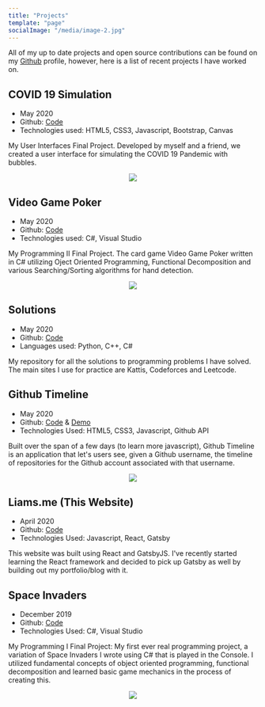 ```yaml
---
title: "Projects"
template: "page"
socialImage: "/media/image-2.jpg"
---
```


All of my up to date projects and open source contributions can be found on my [Github](https://www.github.com/terror) profile, however, here is a list of recent projects I have worked on.

## COVID 19 Simulation
- May 2020
- Github: [Code](https://github.com/terror/COVID-Bubble-Simulation)
- Technologies used: HTML5, CSS3, Javascript, Bootstrap, Canvas

My User Interfaces Final Project. Developed by myself and a friend, we created a user interface for simulating the COVID 19 Pandemic with bubbles.

<div style="text-align:center;">
<img src="/media/covid19-simulation.gif">
</div>

## Video Game Poker
- May 2020
- Github: [Code](https://github.com/terror/Video-Game-Poker)
- Technologies used: C#, Visual Studio

My Programming II Final Project. The card game Video Game Poker written in C# utilizing Oject Oriented Programming, Functional Decomposition and various Searching/Sorting algorithms for hand detection.

<div style="text-align:center;">
<img src="/media/video-game-poker.gif">
</div>

## Solutions
- May 2020
- Github: [Code](https://www.github.com/terror/solutions)
- Languages used: Python, C++, C#

My repository for all the solutions to programming problems I have solved. The main sites I use for practice are Kattis, Codeforces and Leetcode.

## Github Timeline

- May 2020
- Github: [Code](https://www.github.com/terror/github-timeline) & [Demo](https://terror.github.io/github-timeline)
- Technologies Used: HTML5, CSS3, Javascript, Github API

Built over the span of a few days (to learn more javascript), Github Timeline is an application that let's users see, given a Github username, the timeline of repositories for the Github account associated with that username.

<div style="text-align:center;">
<img src="/media/demo.gif">
</div>

## Liams.me (This Website)

- April 2020
- Github: [Code](https://www.github.com/terror/liams.me)
- Technologies Used: Javascript, React, Gatsby

This website was built using React and GatsbyJS. I've recently started learning the React framework and decided to pick up Gatsby as well by building out my portfolio/blog with it.

## Space Invaders

- December 2019
- Github: [Code](https://www.github.com/terror/Space-Invaders)
- Technologies Used: C#, Visual Studio

My Programming I Final Project: My first ever real programming project, a variation of Space Invaders I wrote using C# that is played in the Console. I utilized fundamental concepts of object oriented programming, functional decomposition and learned basic game mechanics in the process of creating this.

<div style="text-align:center;">
<img src="/media/space-invaders.gif">
</div>

